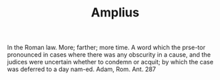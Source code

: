 ---
title: Amplius
letter: A
permalink: "/definitions/amplius.html"
body: In the Roman law. More; farther; more time. A word which the prse-tor pronounced
  in cases where there was any obscurity in a cause, and the judices were uncertain
  whether to condemn or acquit; by which the case was deferred to a day nam-ed. Adam,
  Rom. Ant. 287
published_at: '2018-07-07'
layout: post
---